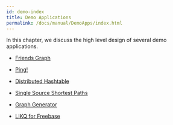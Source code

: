 ```yaml
---
id: demo-index
title: Demo Applications
permalink: /docs/manual/DemoApps/index.html
---
```


In this chapter, we discuss the high level design of several demo
applications.

* <a href="/docs/manual/DemoApps/FriendsGraph.html">Friends Graph</a>

* <a href="/docs/manual/DemoApps/Ping.html">Ping!</a>

* <a href="/docs/manual/DemoApps/DistributedHashtable.html">Distributed Hashtable</a>

* <a href="/docs/manual/DemoApps/SSSP.html">Single Source Shortest Paths</a>

* <a href="/docs/manual/DemoApps/GraphGenerator.html">Graph Generator</a>

* <a href="https://github.com/Microsoft/GraphEngine/tree/master/samples/freebase-likq">LIKQ for Freebase</a>
